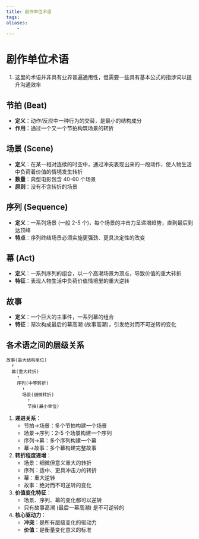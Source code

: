 ```yaml
---
title: 剧作单位术语
tags:
aliases: 
    -
---
```


# 剧作单位术语

1. 这里的术语并非具有业界普遍通用性，但需要一些具有基本公式的指涉词以提升沟通效率

## **节拍 (Beat)**

- **定义**：动作/反应中一种行为的交替，是最小的结构成分
- **作用**：通过一个又一个节拍构筑场景的转折

## **场景 (Scene)**

- **定义**：在某一相对连续的时空中，通过冲突表现出来的一段动作，使人物生活中负荷着价值的情境发生转折
- **数量**：典型电影包含 40-60 个场景
- **原则**：没有不含转折的场景

## **序列 (Sequence)**

- **定义**：一系列场景 (一般 2-5 个)，每个场景的冲击力呈递增趋势，直到最后到达顶峰
- **特点**：序列终结场景必须实施更强劲、更具决定性的改变

## **幕 (Act)**

- **定义**：一系列序列的组合，以一个高潮场景为顶点，导致价值的重大转折
- **特征**：表现人物生活中负荷价值情境里的重大逆转

## **故事**

- **定义**：一个巨大的主事件，一系列幕的组合
- **特征**：渐次构成最后的幕高潮 (故事高潮)，引发绝对而不可逆转的变化

## 各术语之间的层级关系

```
故事(最大结构单位)
  ↑
  幕(重大转折)
	↑
	序列(中等转折)
	  ↑
	  场景(细微转折)
		↑
		节拍(最小单位)
```

1. **递进关系**：
	- 节拍→场景：多个节拍构建一个场景
	- 场景→序列：2-5 个场景构建一个序列
	- 序列→幕：多个序列构建一个幕
	- 幕→故事：多个幕构建完整故事
2. **转折程度递增**：
	- 场景：细微但意义重大的转折
	- 序列：适中、更具冲击力的转折
	- 幕：重大逆转
	- 故事：绝对而不可逆转的变化
3. **价值变化特征**：
	- 场景、序列、幕的变化都可以逆转
	- 只有故事高潮 (最后一幕高潮) 是不可逆转的
4. **核心驱动力**：
	- **冲突**：是所有层级变化的驱动力
	- **价值**：是衡量变化意义的标准